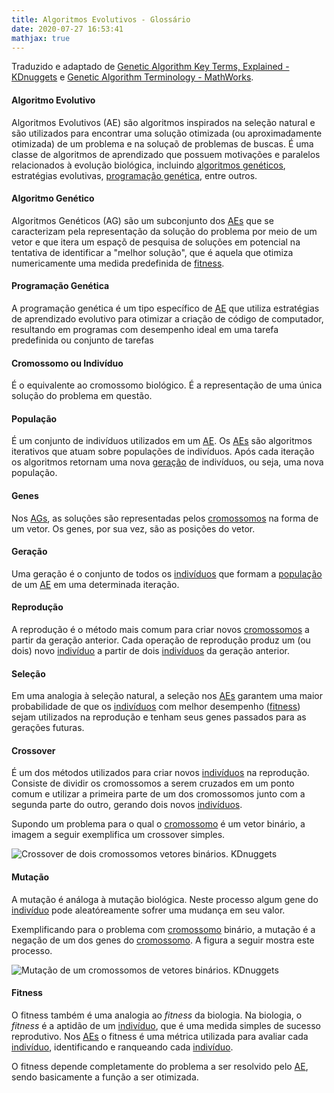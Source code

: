 ```yaml
---
title: Algoritmos Evolutivos - Glossário
date: 2020-07-27 16:53:41
mathjax: true
---
```



Traduzido e adaptado de [Genetic Algorithm Key Terms, Explained - KDnuggets][1] e [Genetic Algorithm Terminology - MathWorks][2].

#### Algoritmo Evolutivo
Algoritmos Evolutivos (AE) são algoritmos inspirados na seleção natural e são utilizados para encontrar uma solução otimizada (ou aproximadamente otimizada) de um problema e na soluçaõ de problemas de buscas. É uma classe de algoritmos de aprendizado que possuem motivações e paralelos relacionados à evolução biológica, incluindo [algoritmos genéticos](#Algoritmo-Genetico), estratégias evolutivas, [programação genética](#Programacao-Genetica), entre outros.

#### Algoritmo Genético
Algoritmos Genéticos (AG) são um subconjunto dos [AEs](#Algoritmo-Evolutivo) que se caracterizam pela representação da solução do problema por meio de um vetor e que itera um espaçõ de pesquisa de soluções em potencial na tentativa de identificar a "melhor solução", que é aquela que otimiza numericamente uma medida predefinida de [fitness](#Fitness).

#### Programação Genética
A programação genética é um tipo específico de [AE](#Algoritmo-Evolutivo) que utiliza estratégias de aprendizado evolutivo para otimizar a criação de código de computador, resultando em programas com desempenho ideal em uma tarefa predefinida ou conjunto de tarefas

#### Cromossomo ou Indivíduo
É o equivalente ao cromossomo biológico. É a representação de uma única solução do problema em questão.

#### População
É um conjunto de indivíduos utilizados em um [AE](#Algoritmo-Evolutivo). Os [AEs](#Algoritmo-Evolutivo) são algoritmos iterativos que atuam sobre populações de indivíduos. Após cada iteração os algoritmos retornam uma nova [geração](#Geracao) de indivíduos, ou seja, uma nova população.

#### Genes
Nos [AGs](#Algoritmo-Genetico), as soluções são representadas pelos [cromossomos](#Cromossomo-ou-Individuo) na forma de um vetor. Os genes, por sua vez, são as posições do vetor.

#### Geração
Uma geração é o conjunto de todos os [indivíduos](#Cromossomo-ou-Individuo) que formam a [população](#Populacao) de um [AE](#Algoritmo-Genetico) em uma determinada iteração.

#### Reprodução
A reprodução é o método mais comum para criar novos [cromossomos](#Cromossomo-ou-Individuo) a partir da geração anterior. Cada operação de reprodução produz um (ou dois) novo [indivíduo](#Cromossomo-ou-Individuo) a partir de dois [indivíduos](#Cromossomo-ou-Individuo) da geração anterior.

#### Seleção
Em uma analogia à seleção natural, a seleção nos [AEs](#Algoritmo-Evolutivo) garantem uma maior probabilidade de que os [indivíduos](#Cromossomo-ou-Individuo) com melhor desempenho ([fitness](#Fitness)) sejam utilizados na reprodução e tenham seus genes passados para as gerações futuras.

#### Crossover
É um dos métodos utilizados para criar novos [indivíduos](#Cromossomo-ou-Individuo) na reprodução. Consiste de dividir os cromossomos a serem cruzados em um ponto comum e utilizar a primeira parte de um dos cromossomos junto com a segunda parte do outro, gerando dois novos [indivíduos](#Cromossomo-ou-Individuo).

Supondo um problema para o qual o [cromossomo](#Cromossomo-ou-Individuo) é um vetor binário, a imagem a seguir exemplifica um crossover simples.

![Crossover de dois cromossomos vetores binários. <br> <a href="https://www.kdnuggets.com/2018/04/genetic-algorithm-key-terms-explained.html" title='via KDnuggets'>KDnuggets</a>](https://www.kdnuggets.com/wp-content/uploads/ga-key-terms-crossover.jpg)

#### Mutação
A mutação é análoga à mutação biológica. Neste processo algum gene do [indivíduo](#Cromossomo-ou-Individuo) pode aleatóreamente sofrer uma mudança em seu valor.

Exemplificando para o problema com [cromossomo](#Cromossomo-ou-Individuo) binário, a mutação é a negação de um dos genes do [cromossomo](#Cromossomo-ou-Individuo). A figura a seguir mostra este processo.

![Mutação de um cromossomos de vetores binários. <br> <a href="https://www.kdnuggets.com/2018/04/genetic-algorithm-key-terms-explained.html" title='via KDnuggets'>KDnuggets</a>](https://www.kdnuggets.com/wp-content/uploads/ga-key-terms-mutation.jpg)

#### Fitness
O fitness também é uma analogia ao _fitness_ da biologia. Na biologia, o _fitness_ é a aptidão de um [indivíduo](#Cromossomo-ou-Individuo), que é uma medida simples de sucesso reprodutivo. Nos [AEs](#Algoritmo-Evolutivo) o fitness é uma métrica utilizada para avaliar cada [indivíduo](#Cromossomo-ou-Individuo), identificando e ranqueando cada [indivíduo](#Cromossomo-ou-Individuo).

O fitness depende completamente do problema a ser resolvido pelo [AE](#Algoritmo-Evolutivo), sendo basicamente a função a ser otimizada.


[1]: https://www.kdnuggets.com/2018/04/genetic-algorithm-key-terms-explained.html
[2]: https://www.mathworks.com/help/gads/some-genetic-algorithm-terminology.html
[3]: https://www.kdnuggets.com/wp-content/uploads/ga-key-terms-crossover.jpg